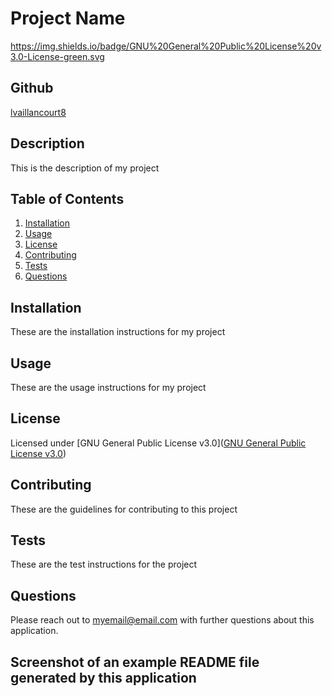 # Project Name

https://img.shields.io/badge/GNU%20General%20Public%20License%20v3.0-License-green.svg

## Github
[lvaillancourt8](https://github.com/lvaillancourt8/)

## Description
This is the description of my project

## Table of Contents

1. [Installation](#installation)
2. [Usage](#usage)
3. [License](#license)
4. [Contributing](#contributing)
5. [Tests](#tests)
6. [Questions](#tests)

## Installation <a name="installation"></a>
These are the installation instructions for my project


## Usage <a name="usage"></a>
These are the usage instructions for my project


## License <a name="license"></a>
Licensed under [GNU General Public License v3.0]([GNU General Public License v3.0]('https://www.gnu.org/licenses/gpl-3.0.en.html'))

## Contributing <a name="contributing"></a>
These are the guidelines for contributing to this project

## Tests <a name="tests"></a>
These are the test instructions for the project

## Questions <a name="questions"></a>
Please reach out to myemail@email.com with further questions about this application.

## Screenshot of an example README file generated by this application
